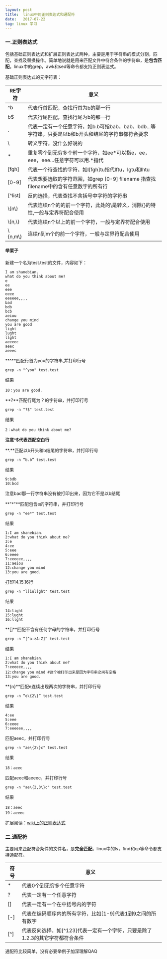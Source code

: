 ```yaml
---
layout: post
title:  linux中的正则表达式和通配符
date:   2017-07-22 
tag: linux 学习
---
```

### 一.正则表达式

包括基础正则表达式和扩展正则表达式两种，主要是用于字符串的模式分割，匹配，查找及替换操作。简单地说就是用来匹配文件中符合条件的字符串，是**包含匹配**。linux中的grep，awk和sed等命令都支持正则表达式。

基础正则表达式的元字符表：

RE字符 | 意义
------|------
^b | 代表行首匹配，查找行首为b的那一行
b$ | 代表行尾匹配，查找行尾为b的那一行
. | 代表一定有一个任意字符，如b.b可指bab，bab，bdb...等字符串，只要是以b和b开头和结尾的字符串都符合要求
\ | 转义字符，没什么好说的
\* | 重复零个到无穷多个前一个字符，如ee*可以指e，ee，eee，eee...任意字符可以用.\*指代
[fgh] | 代表一个待查找的字符，如l[fgh]tu指代lftu，lgtu和lhtu
[0-9] | 代表想要选取的字符范围，如grep [0-9] filename 指查找filename中的含有任意数字的所有行
[^list] | 反向选择，代表查找不含括号中字符的字符串
\\{n\\} | 代表连续n个的的前一个字符，此处的\是转义，消除{}的特性,一般与定界符配合使用
\\{n,\\} | 代表连续n个以上的前一个字符，一般与定界符配合使用
\\{n,m\\} | 连续n到m个的前一个字符，一般与定界符配合使用

#### 举栗子

新建一个名为test.test的文件，内容如下：

	I am shanebian.
	what do you think about me?
	e
	ee	
	eee
	eeee
	eeeeee,,,,
	bad
	bdb
	bcb
	aeiou
	change you mind
	you are good
	light
	lught	
	llght
	aeeeec
	aeec
	aeeec

**^**匹配行首为you的字符串,并打印行号
	
	grep -n "^you" test.test

结果

	10：you are good.

**?**匹配行尾为？的字符串，并打印行号

	grep -n "?$" test.test

结果

	2：what do you think about me?

**注意^$代表匹配空白行**

**.**匹配以b开头和b结尾的字符串，并打印行号

	grep -n “b.b” test.test

结果

	9:bdb
	10:bcd

注意bad那一行字符串没有被打印出来，因为它不是以b结尾

**"*"**匹配包含e的字符串，并打印行号

	grep -n "ee*" test.test

结果

	1:I am shanebian.
	2:what do you think about me?
	3:e
	4:ee	
	5:eee
	6:eeee
	7:eeeeee,,,,
	11:aeiou
	12:change you mind
	13:you are good.

打印14.15.16行

	grep -n "l[iul]ght" test.test

结果

	14:light
	15:lught
	16:llght

**[]**匹配不含有任何字母的字符串，并打印行号

	grep -n “[^a-zA-Z]” test.test

结果

	1:I am shanebian.
	2:what do you think about me?
	7:eeeeee,,,,
	12:change you mind #这个被打印出来是因为字符串之间有空格
	13:you are good.

**\{n\}**匹配e连续出现两次的字符串，并打印行号

	grep -n “e\{2\}” test.test

结果

	4:ee
	5:eee
	6:eeee
	7:eeeeee,,,,

匹配aeec，并打印行号

	grep -n "ae\{2\}c" test.test

结果

	18：aeec

匹配aeec和aeeec，并打印行号

	grep -n "ae\{2,3\}c" test.test

结果

	18：aeec
	19：aeeec





扩展阅读：[wiki上的正则表达式](https://zh.wikipedia.org/wiki/%E6%AD%A3%E5%88%99%E8%A1%A8%E8%BE%BE%E5%BC%8F)



### 二.通配符

主要用来匹配符合条件的文件名，是**完全匹配**。linux中的ls，find和cp等命令都支持通配符。

符号 | 意义
-------|------
\* | 代表0个到无穷多个任意字符
? | 代表一定有一个任意字符
[] | 代表一定有一个在中括号内的字符
[-] | 代表在编码顺序内的所有字符，比如\[1-9\]代表1到9之间的所有数字
[^] | 代表反向选择，如\[^123\]代表一定有一个字符，只要是除了1.2.3的其它字符都符合条件

通配符比较简单，没有必要举例子加深理解QAQ


